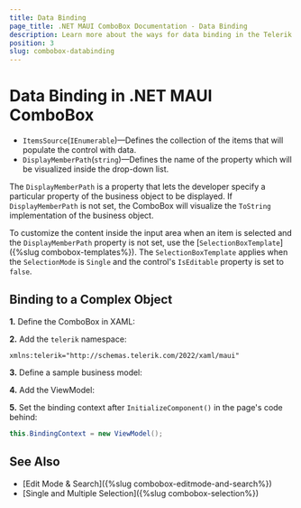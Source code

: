 ```yaml
---
title: Data Binding
page_title: .NET MAUI ComboBox Documentation - Data Binding
description: Learn more about the ways for data binding in the Telerik UI for .NET MAUI ComboBox control.
position: 3
slug: combobox-databinding
---
```


# Data Binding in .NET MAUI ComboBox

- `ItemsSource`(`IEnumerable`)&mdash;Defines the collection of the items that will populate the control with data.
- `DisplayMemberPath`(`string`)&mdash;Defines the name of the property which will be visualized inside the drop-down list.

The `DisplayMemberPath` is a property that lets the developer specify a particular property of the business object to be displayed. If `DisplayMemberPath` is not set, the ComboBox will visualize the `ToString` implementation of the business object. 

To customize the content inside the input area when an item is selected and the `DisplayMemberPath` property is not set, use the [`SelectionBoxTemplate`]({%slug combobox-templates%}). The `SelectionBoxTemplate` applies when the `SelectionMode` is `Single` and the control's `IsEditable` property is set to `false`.

## Binding to a Complex Object

**1.** Define the ComboBox in XAML:

<snippet id='combobox-getting-started-complex-object-xaml'/>

**2.** Add the `telerik` namespace:

 ```XAML
xmlns:telerik="http://schemas.telerik.com/2022/xaml/maui"
 ```

**3.** Define a sample business model:

<snippet id='combobox-city-businessmodel'/>

**4.** Add the ViewModel:

<snippet id='combobox-cities-viewmodel'/>

**5.** Set the binding context after `InitializeComponent()` in the page's code behind:

```C#
this.BindingContext = new ViewModel();
```

## See Also

- [Edit Mode & Search]({%slug combobox-editmode-and-search%}) 
- [Single and Multiple Selection]({%slug combobox-selection%})

